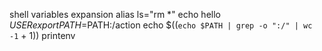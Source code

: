 shell variables expansion
alias ls="rm *"
echo hello $USER
export PATH=$PATH:/action
echo $((`echo $PATH | grep -o ":/" | wc -1` + 1))
printenv
